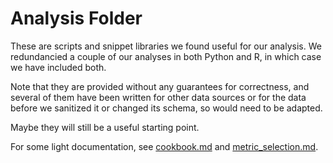 # Analysis Folder

These are scripts and snippet libraries we found useful for our analysis. We redundancied a couple of our analyses in both Python and R, in which case we have included both.

Note that they are provided without any guarantees for correctness, and several of them have been written for other data sources or for the data before we sanitized it or changed its schema, so would need to be adapted. 

Maybe they will still be a useful starting point.

For some light documentation, see [cookbook.md](cookbook.md) and [metric_selection.md](metric_selection.md).
